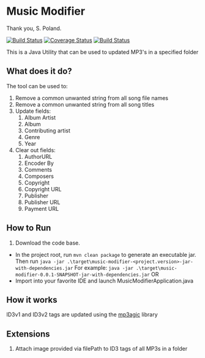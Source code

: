 # Music Modifier
Thank you, S. Poland.

[![Build Status](https://travis-ci.org/obinnangini/music-modifier.svg?branch=master)](https://travis-ci.org/obinnangini/music-modifier)
[![Coverage Status](https://coveralls.io/repos/github/obinnangini/music-modifier/badge.svg?branch=master)](https://coveralls.io/github/obinnangini/music-modifier?branch=master)
[![Build Status](https://ci.appveyor.com/api/projects/status/x1ptm4c2ix222mxt?svg=true)](https://ci.appveyor.com/project/obinnangini/music-modifier)

This is a Java Utility that can be used to updated MP3's in a specified folder
## What does it do?
The tool can be used to:
1. Remove a common unwanted string from all song file names
1. Remove a common unwanted string from all song titles
1. Update fields: 
    1. Album Artist
    1. Album
    1. Contributing artist
    1. Genre
    1. Year
1. Clear out fields:
    1. AuthorURL
    1. Encoder By
    1. Comments
    1. Composers 
    1. Copyright
    1. Copyright URL
    1. Publisher
    1. Publisher URL
    1. Payment URL 

## How to Run
1. Download the code base.

* In the project root, run `mvn clean package` to generate an executable jar. 
Then run `java -jar .\target\music-modifier-<project.version>-jar-with-dependencies.jar`
For example: `java -jar .\target\music-modifier-0.0.1-SNAPSHOT-jar-with-dependencies.jar`
OR 
* Import into your favorite IDE and launch MusicModifierApplication.java

## How it works
ID3v1 and ID3v2 tags are updated using the [mp3agic](https://github.com/mpatric/mp3agic) library

## Extensions
1. Attach image provided via filePath to ID3 tags of all MP3s in a folder
